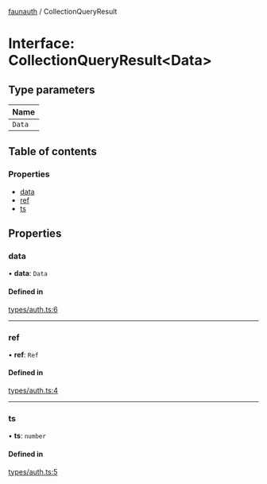 [faunauth](../index.md) / CollectionQueryResult

# Interface: CollectionQueryResult<Data\>

## Type parameters

| Name |
| :------ |
| `Data` |

## Table of contents

### Properties

- [data](CollectionQueryResult.md#data)
- [ref](CollectionQueryResult.md#ref)
- [ts](CollectionQueryResult.md#ts)

## Properties

### data

• **data**: `Data`

#### Defined in

[types/auth.ts:6](https://github.com/alexnitta/faunauth/blob/50078b7/src/types/auth.ts#L6)

___

### ref

• **ref**: `Ref`

#### Defined in

[types/auth.ts:4](https://github.com/alexnitta/faunauth/blob/50078b7/src/types/auth.ts#L4)

___

### ts

• **ts**: `number`

#### Defined in

[types/auth.ts:5](https://github.com/alexnitta/faunauth/blob/50078b7/src/types/auth.ts#L5)
